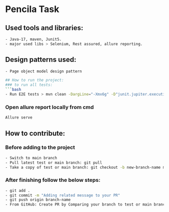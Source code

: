 # Pencila Task

## Used tools and libraries:
```bash
- Java-17, maven, Junit5.
- major used libs > Selenium, Rest assured, allure reporting.
```

## Design patterns used:
```bash
- Page object model design pattern

## How to run the project:
### to run all tests: 
```bash
- Run E2E tests > mvn clean -DargLine="-Xmx6g" -D"junit.jupiter.execution.parallel.enabled=true" -D"junit.jupiter.execution.parallel.config.strategy=dynamic" -Dtest="com/pencila/tests/regressionE2eTests/*/**" test
```
### Open allure report locally from cmd
```bash
Allure serve
```

## How to contribute:
### Before adding to the project
```bash
- Switch to main branch
- Pull latest test or main branch: git pull
- Take a copy of test or main branch: git checkout -b new-branch-name main
```
### After finishing follow the below steps:
```bash
- git add .
- git commit -m "Adding related message to your PR"
- git push origin branch-name
- From GitHub: Create PR by Comparing your branch to test or main branch
```